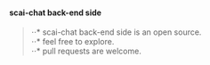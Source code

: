 #### scai-chat back-end side 
> ⋅⋅* scai-chat back-end side is an open source. <br/>
> ⋅⋅* feel free to explore. <br/>
> ⋅⋅* pull requests are welcome. <br/>
